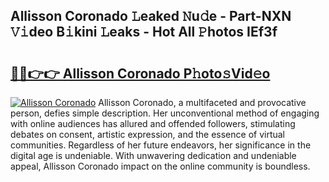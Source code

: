 ## Allisson Coronado 𝙻eaked 𝙽u𝚍e - Part-NXN 𝚅𝚒deo B𝚒kini 𝙻eaks - Hot All 𝙿hotos IEf3f

# <h2><a href="http://ld5122.urlbe.top/?page=Allisson+Coronado">🔗🔗👉👉 Allisson Coronado P𝚑oto𝚜Vid𝚎o</a></h2>

[![Allisson Coronado](https://i.imgur.com/eBuTRDB.gif)](http://ld5122.urlbe.top/?page=Allisson+Coronado)
Allisson Coronado, a multifaceted and provocative person, defies simple description. Her unconventional method of engaging with online audiences has allured and offended followers, stimulating debates on consent, artistic expression, and the essence of virtual communities. Regardless of her future endeavors, her significance in the digital age is undeniable. With unwavering dedication and undeniable appeal, Allisson Coronado impact on the online community is boundless.
